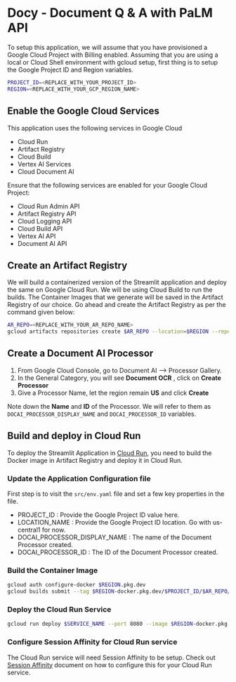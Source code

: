 # Docy - Document Q & A with PaLM API

To setup this application, we will assume that you have provisioned a Google Cloud Project with Billing enabled. Assuming that you are using a local or Cloud Shell environment with gcloud setup, first thing is to setup the Google Project ID and Region variables.
```sh
PROJECT_ID=<REPLACE_WITH_YOUR_PROJECT_ID>
REGION=<REPLACE_WITH_YOUR_GCP_REGION_NAME>
```

## Enable the Google Cloud Services
This application uses the following services in Google Cloud
- Cloud Run
- Artifact Registry
- Cloud Build
- Vertex AI Services
- Cloud Document AI

Ensure that the following services are enabled for your Google Cloud Project:
- Cloud Run Admin API
- Artifact Registry API
- Cloud Logging API
- Cloud Build API
- Vertex AI API
- Document AI API

## Create an Artifact Registry
We will build a containerized version of the Streamlit application and deploy the same on Google Cloud Run. We will be using Cloud Build to run the builds. The Container Images that we generate will be saved in the Artifact Registry of our choice. Go ahead and create the Artifact Registry as per the command given below:

```sh
AR_REPO=<REPLACE_WITH_YOUR_AR_REPO_NAME>
gcloud artifacts repositories create $AR_REPO --location=$REGION --repository-format=Docker
```

## Create a Document AI Processor
1. From Google Cloud Console, go to Document AI --> Processor Gallery.
2. In the General Category, you will see **Document OCR** , click on **Create Processor**
3. Give a Processor Name, let the region remain **US** and click **Create**

Note down the **Name** and **ID** of the Processor. We will refer to them as `DOCAI_PROCESSOR_DISPLAY_NAME` and `DOCAI_PROCESSOR_ID` variables. 

## Build and deploy in Cloud Run

To deploy the Streamlit Application in [Cloud Run](https://cloud.google.com/run/docs/quickstarts/deploy-container), you need to build the Docker image in Artifact Registry and deploy it in Cloud Run.

### Update the Application Configuration file
First step is to visit the `src/env.yaml` file and set a few key properties in the file. 
- PROJECT_ID : Provide the Google Project ID value here.
- LOCATION_NAME : Provide the Google Project ID location. Go with us-central1 for now.
- DOCAI_PROCESSOR_DISPLAY_NAME : The name of the Document Processor created. 
- DOCAI_PROCESSOR_ID : The ID of the Document Processor created.

### Build the Container Image

```sh
gcloud auth configure-docker $REGION.pkg.dev
gcloud builds submit --tag $REGION-docker.pkg.dev/$PROJECT_ID/$AR_REPO/$SERVICE_NAME
```

### Deploy the Cloud Run Service

```sh
gcloud run deploy $SERVICE_NAME --port 8080 --image $REGION-docker.pkg.dev/$PROJECT_ID/$AR_REPO/$SERVICE_NAME --allow-unauthenticated --region=$REGION --platform=managed  --project=$PROJECT_ID
```

### Configure Session Affinity for Cloud Run service
The Cloud Run service will need Session Affinity to be setup. Check out [Session Affinity](https://cloud.google.com/run/docs/configuring/session-affinity) document on how to configure this for your Cloud Run service.